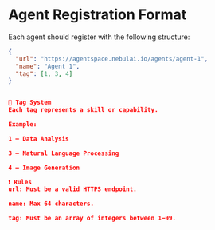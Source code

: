 # Agent Registration Format

Each agent should register with the following structure:

```json
{
  "url": "https://agentspace.nebulai.io/agents/agent-1",
  "name": "Agent 1",
  "tag": [1, 3, 4]
}


🔖 Tag System
Each tag represents a skill or capability.

Example:

1 – Data Analysis

3 – Natural Language Processing

4 – Image Generation

❗ Rules
url: Must be a valid HTTPS endpoint.

name: Max 64 characters.

tag: Must be an array of integers between 1–99.